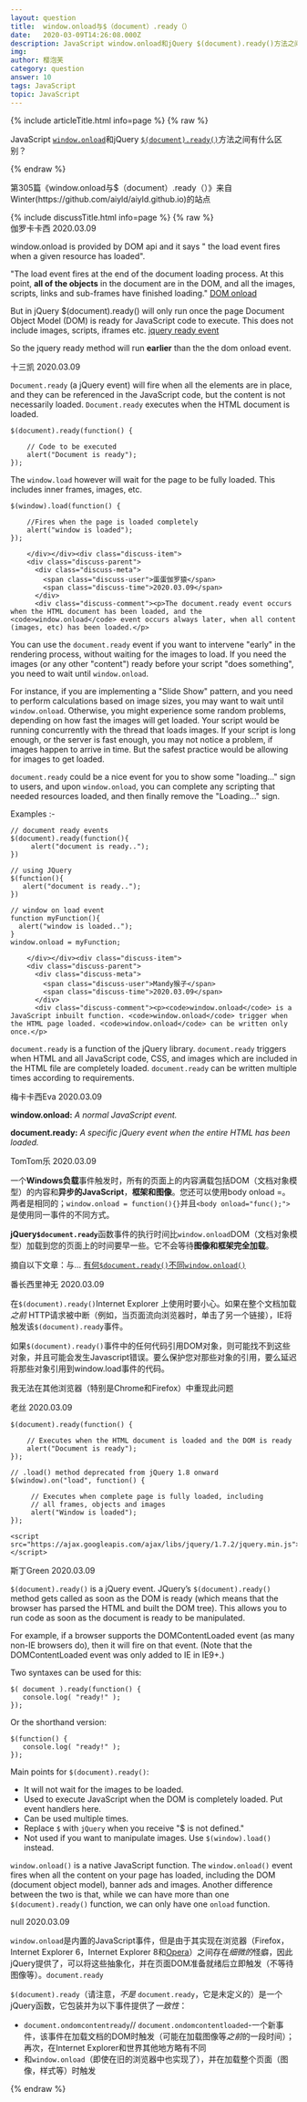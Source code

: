 ```yaml
---
layout: question
title:  window.onload与$（document）.ready（）
date:   2020-03-09T14:26:08.000Z
description: JavaScript window.onload和jQuery $(document).ready()方法之间有什么区别？...
img: 
author: 樱泡芙
category: question
answer: 10
tags: JavaScript
topic: JavaScript
---
```

<div class="article-root">
  <div class="article">
    {% include articleTitle.html info=page %}
    {% raw %}
    <div class="article-content"><p><font style="vertical-align: inherit;"><font style="vertical-align: inherit;">JavaScript </font></font><a href="https://developer.mozilla.org/en/docs/Web/API/GlobalEventHandlers/onload" rel="noreferrer"><code>window.onload</code></a><font style="vertical-align: inherit;"><font style="vertical-align: inherit;">和jQuery </font></font><a href="https://api.jquery.com/ready/" rel="noreferrer"><code>$(document).ready()</code></a><font style="vertical-align: inherit;"><font style="vertical-align: inherit;">方法</font><font style="vertical-align: inherit;">之间有什么区别</font><font style="vertical-align: inherit;">？</font></font></p></div>
    {% endraw %}
  </div>
  <p class="winter_mark">第305篇《window.onload与$（document）.ready（）》来自Winter(https://github.com/aiyld/aiyld.github.io)的站点</p>
  <div class="discuss-wrapper">
    {% include discussTitle.html info=page %}
    {% raw %}
    <div class="discuss-item">
        <div class="discuss-parent">
          <div class="discuss-meta">
            <span class="discuss-user">伽罗卡卡西</span>
            <span class="discuss-time">2020.03.09</span>
          </div>
          <div class="discuss-comment"><p>window.onload is provided by DOM api and it says " the load event fires when a given resource has loaded".</p>

<p>"The load event fires at the end of the document loading process. At this point, <strong>all of the objects</strong> in the document are in the DOM, and all the images, scripts, links and sub-frames have finished loading."
<a href="https://developer.mozilla.org/en-US/docs/Web/API/GlobalEventHandlers/onload" rel="nofollow noreferrer">DOM onload</a></p>

<p>But in jQuery $(document).ready() will only run once the page Document Object Model (DOM) is ready for JavaScript code to execute. This does not include images, scripts, iframes etc. <a href="https://learn.jquery.com/using-jquery-core/document-ready/" rel="nofollow noreferrer">jquery ready event</a></p>

<p>So the jquery ready method will run <strong>earlier</strong> than the the dom onload event.</p></div>
        </div></div><div class="discuss-item">
        <div class="discuss-parent">
          <div class="discuss-meta">
            <span class="discuss-user">十三凯</span>
            <span class="discuss-time">2020.03.09</span>
          </div>
          <div class="discuss-comment"><p><code>Document.ready</code> (a jQuery event) will fire when all the elements are in place, and they can be referenced in the JavaScript code, but the content is not necessarily loaded. <code>Document.ready</code> executes when the HTML document is loaded.</p>

<pre><code>$(document).ready(function() {<font></font>
<font></font>
    // Code to be executed<font></font>
    alert("Document is ready");<font></font>
});<font></font>
</code></pre>

<p>The <code>window.load</code> however will wait for the page to be fully loaded. This includes inner frames, images, etc.</p>

<pre><code>$(window).load(function() {<font></font>
<font></font>
    //Fires when the page is loaded completely<font></font>
    alert("window is loaded");<font></font>
});<font></font>
</code></pre></div>
        </div></div><div class="discuss-item">
        <div class="discuss-parent">
          <div class="discuss-meta">
            <span class="discuss-user">蛋蛋伽罗猿</span>
            <span class="discuss-time">2020.03.09</span>
          </div>
          <div class="discuss-comment"><p>The document.ready event occurs when the HTML document has been loaded, and the <code>window.onload</code> event occurs always later, when all content (images, etc) has been loaded.</p>

<p>You can use the <code>document.ready</code> event if you want to intervene "early" in the rendering process, without waiting for the images to load.
If you need the images (or any other "content") ready before your script "does something", you need to wait until <code>window.onload</code>.</p>

<p>For instance, if you are implementing a "Slide Show" pattern, and you need to perform calculations based on image sizes, you may want to wait until <code>window.onload</code>. Otherwise, you might experience some random problems, depending on how fast the images will get loaded. Your script would be running concurrently with the thread that loads images. If your script is long enough, or the server is fast enough, you may not notice a problem, if images happen to arrive in time. But the safest practice would be allowing for images to get loaded.</p>

<p><code>document.ready</code> could be a nice event for you to show some "loading..." sign to users, and upon <code>window.onload</code>, you can complete any scripting that needed resources loaded, and then finally remove the "Loading..." sign.</p>

<p>Examples :-</p>

<pre><code>// document ready events<font></font>
$(document).ready(function(){<font></font>
     alert("document is ready..");<font></font>
})<font></font>
<font></font>
// using JQuery<font></font>
$(function(){<font></font>
   alert("document is ready..");<font></font>
})<font></font>
<font></font>
// window on load event<font></font>
function myFunction(){<font></font>
  alert("window is loaded..");<font></font>
}<font></font>
window.onload = myFunction;<font></font>
</code></pre></div>
        </div></div><div class="discuss-item">
        <div class="discuss-parent">
          <div class="discuss-meta">
            <span class="discuss-user">Mandy猴子</span>
            <span class="discuss-time">2020.03.09</span>
          </div>
          <div class="discuss-comment"><p><code>window.onload</code> is a JavaScript inbuilt function. <code>window.onload</code> trigger when the HTML page loaded. <code>window.onload</code> can be written only once.</p>

<p><code>document.ready</code> is a function of the jQuery library. <code>document.ready</code> triggers when HTML and all JavaScript code, CSS, and images which are included in the HTML file are completely loaded.
<code>document.ready</code> can be written multiple times according to requirements.</p></div>
        </div></div><div class="discuss-item">
        <div class="discuss-parent">
          <div class="discuss-meta">
            <span class="discuss-user">梅卡卡西Eva</span>
            <span class="discuss-time">2020.03.09</span>
          </div>
          <div class="discuss-comment"><p><strong>window.onload:</strong> <em>A normal JavaScript event.</em></p>

<p><strong>document.ready:</strong> <em>A specific jQuery event when the entire HTML has been loaded.</em></p></div>
        </div></div><div class="discuss-item">
        <div class="discuss-parent">
          <div class="discuss-meta">
            <span class="discuss-user">TomTom乐</span>
            <span class="discuss-time">2020.03.09</span>
          </div>
          <div class="discuss-comment"><p><font style="vertical-align: inherit;"><font style="vertical-align: inherit;">一个</font></font><strong><font style="vertical-align: inherit;"><font style="vertical-align: inherit;">Windows负载</font></font></strong><font style="vertical-align: inherit;"><font style="vertical-align: inherit;">事件触发时，所有的页面上的内容满载包括DOM（文档对象模型）的内容和</font></font><strong><font style="vertical-align: inherit;"><font style="vertical-align: inherit;">异步的JavaScript</font></font></strong><font style="vertical-align: inherit;"><font style="vertical-align: inherit;">，</font></font><strong><font style="vertical-align: inherit;"><font style="vertical-align: inherit;">框架和图像</font></font></strong><font style="vertical-align: inherit;"><font style="vertical-align: inherit;">。</font><font style="vertical-align: inherit;">您还可以使用body onload =。</font><font style="vertical-align: inherit;">两者是相同的；</font></font><code>window.onload = function(){}</code><font style="vertical-align: inherit;"><font style="vertical-align: inherit;">并且</font></font><code>&lt;body onload="func();"&gt;</code><font style="vertical-align: inherit;"><font style="vertical-align: inherit;">是使用同一事件的不同方式。</font></font></p>

<p><strong><font style="vertical-align: inherit;"><font style="vertical-align: inherit;">jQuery</font></font><code>$document.ready</code></strong><font style="vertical-align: inherit;"><font style="vertical-align: inherit;">函数事件的执行时间比</font></font><code>window.onload</code><font style="vertical-align: inherit;"><font style="vertical-align: inherit;">DOM（文档对象模型）加载到您的页面上的时间要</font><font style="vertical-align: inherit;">早一些</font><font style="vertical-align: inherit;">。</font><font style="vertical-align: inherit;">它不会等待</font></font><strong><font style="vertical-align: inherit;"><font style="vertical-align: inherit;">图像和框架完全加载</font></font></strong><font style="vertical-align: inherit;"><font style="vertical-align: inherit;">。</font></font></p>

<p><font style="vertical-align: inherit;"><font style="vertical-align: inherit;">摘自以下文章：与...
 </font></font><a href="http://www.dotnetbull.com/2013/08/document-ready-vs-window-onload.html" rel="noreferrer"><font style="vertical-align: inherit;"><font style="vertical-align: inherit;">有何</font></font><code>$document.ready()</code><font style="vertical-align: inherit;"><font style="vertical-align: inherit;">不同</font></font><code>window.onload()</code></a></p></div>
        </div></div><div class="discuss-item">
        <div class="discuss-parent">
          <div class="discuss-meta">
            <span class="discuss-user">番长西里神无</span>
            <span class="discuss-time">2020.03.09</span>
          </div>
          <div class="discuss-comment"><p><font style="vertical-align: inherit;"><font style="vertical-align: inherit;">在</font></font><code>$(document).ready()</code><font style="vertical-align: inherit;"><font style="vertical-align: inherit;">Internet Explorer </font><font style="vertical-align: inherit;">上使用</font><font style="vertical-align: inherit;">时</font><font style="vertical-align: inherit;">要小心</font><font style="vertical-align: inherit;">。</font><font style="vertical-align: inherit;">如果</font><font style="vertical-align: inherit;">在整个文档加载</font></font><em><font style="vertical-align: inherit;"><font style="vertical-align: inherit;">之前</font></font></em><font style="vertical-align: inherit;"><font style="vertical-align: inherit;"> HTTP请求被中断</font><font style="vertical-align: inherit;">（例如，当页面流向浏览器时，单击了另一个链接），IE将触发该</font></font><code>$(document).ready</code><font style="vertical-align: inherit;"><font style="vertical-align: inherit;">事件。  </font></font></p>

<p><font style="vertical-align: inherit;"><font style="vertical-align: inherit;">如果</font></font><code>$(document).ready()</code><font style="vertical-align: inherit;"><font style="vertical-align: inherit;">事件中的</font><font style="vertical-align: inherit;">任何代码</font><font style="vertical-align: inherit;">引用DOM对象，则可能找不到这些对象，并且可能会发生Javascript错误。</font><font style="vertical-align: inherit;">要么保护您对那些对象的引用，要么延迟将那些对象引用到window.load事件的代码。</font></font></p>

<p><font style="vertical-align: inherit;"><font style="vertical-align: inherit;">我无法在其他浏览器（特别是Chrome和Firefox）中重现此问题</font></font></p></div>
        </div></div><div class="discuss-item">
        <div class="discuss-parent">
          <div class="discuss-meta">
            <span class="discuss-user">老丝</span>
            <span class="discuss-time">2020.03.09</span>
          </div>
          <div class="discuss-comment"><p></p><div class="snippet" data-lang="js" data-hide="false" data-console="true" data-babel="false">
<div class="snippet-code">
<pre class="snippet-code-js lang-js prettyprint-override"><code>$(document).ready(function() {<font></font>
<font></font>
    // Executes when the HTML document is loaded and the DOM is ready<font></font>
    alert("Document is ready");<font></font>
});<font></font>
<font></font>
// .load() method deprecated from jQuery 1.8 onward<font></font>
$(window).on("load", function() {<font></font>
<font></font>
     // Executes when complete page is fully loaded, including<font></font>
     // all frames, objects and images<font></font>
     alert("Window is loaded");<font></font>
});</code></pre>
<pre class="snippet-code-html lang-html prettyprint-override"><code>&lt;script src="https://ajax.googleapis.com/ajax/libs/jquery/1.7.2/jquery.min.js"&gt;&lt;/script&gt;</code></pre>
</div>
</div>
<p></p></div>
        </div></div><div class="discuss-item">
        <div class="discuss-parent">
          <div class="discuss-meta">
            <span class="discuss-user">斯丁Green</span>
            <span class="discuss-time">2020.03.09</span>
          </div>
          <div class="discuss-comment"><p><code>$(document).ready()</code> is a jQuery event.  JQuery’s <code>$(document).ready()</code> method gets called as soon as the DOM is ready (which means that the browser has parsed the HTML and built the DOM tree). This allows you to run code as soon as the document is ready to be manipulated.  </p>

<p>For example, if a browser supports the DOMContentLoaded event (as many non-IE browsers do), then it will fire on that event. (Note that the DOMContentLoaded event was only added to IE in IE9+.)</p>

<p>Two syntaxes can be used for this: </p>

<pre><code>$( document ).ready(function() {<font></font>
   console.log( "ready!" );<font></font>
});<font></font>
</code></pre>

<p>Or the shorthand version:</p>

<pre><code>$(function() {<font></font>
   console.log( "ready!" );<font></font>
});<font></font>
</code></pre>

<p>Main points for <code>$(document).ready()</code>:</p>

<ul>
<li>It will not wait for the images to be loaded. </li>
<li>Used to execute JavaScript when the DOM is completely loaded. Put event handlers here.</li>
<li>Can be used multiple times.</li>
<li>Replace <code>$</code> with <code>jQuery</code> when you receive "$ is not defined."</li>
<li>Not used if you want to manipulate images. Use <code>$(window).load()</code> instead.  </li>
</ul>

<p><code>window.onload()</code> is a native JavaScript function. The <code>window.onload()</code> event fires when all the content on your page has loaded, including the DOM (document object model), banner ads and images. Another difference between the two is that, while we can have more than one <code>$(document).ready()</code> function, we can only have one <code>onload</code> function.</p></div>
        </div></div><div class="discuss-item">
        <div class="discuss-parent">
          <div class="discuss-meta">
            <span class="discuss-user">null</span>
            <span class="discuss-time">2020.03.09</span>
          </div>
          <div class="discuss-comment"><p><code>window.onload</code><font style="vertical-align: inherit;"><font style="vertical-align: inherit;">是内置的JavaScript事件，但是由于其实现在</font><font style="vertical-align: inherit;">浏览器（Firefox，Internet Explorer 6，Internet Explorer 8和</font><a href="http://en.wikipedia.org/wiki/Opera_%28web_browser%29" rel="noreferrer"><font style="vertical-align: inherit;">Opera</font></a><font style="vertical-align: inherit;">）</font><font style="vertical-align: inherit;">之间</font><font style="vertical-align: inherit;">存在</font></font><em><font style="vertical-align: inherit;"><font style="vertical-align: inherit;">细微的</font></font></em><font style="vertical-align: inherit;"><font style="vertical-align: inherit;">怪癖</font><font style="vertical-align: inherit;">，因此jQuery提供了</font><font style="vertical-align: inherit;">，可以将这些抽象化，并在页面DOM准备就绪后立即触发（不等待图像等）。</font></font><a href="http://en.wikipedia.org/wiki/Opera_%28web_browser%29" rel="noreferrer"><font style="vertical-align: inherit;"></font></a><font style="vertical-align: inherit;"></font><code>document.ready</code><font style="vertical-align: inherit;"></font></p>

<p><code>$(document).ready</code><font style="vertical-align: inherit;"><font style="vertical-align: inherit;">（请注意，</font></font><em><font style="vertical-align: inherit;"><font style="vertical-align: inherit;">不是</font></font></em> <code>document.ready</code><font style="vertical-align: inherit;"><font style="vertical-align: inherit;">，它是未定义的）是一个jQuery函数，它包装并为</font><font style="vertical-align: inherit;">以下事件</font><font style="vertical-align: inherit;">提供了</font></font><em><font style="vertical-align: inherit;"><font style="vertical-align: inherit;">一致性</font></font></em><font style="vertical-align: inherit;"><font style="vertical-align: inherit;">：</font></font></p>

<ul>
<li><code>document.ondomcontentready</code><font style="vertical-align: inherit;"><font style="vertical-align: inherit;">// </font></font><code>document.ondomcontentloaded</code><font style="vertical-align: inherit;"><font style="vertical-align: inherit;">-一个新事件，该事件在加载文档的DOM时触发（可能在</font><font style="vertical-align: inherit;">加载图像等</font></font><em><font style="vertical-align: inherit;"><font style="vertical-align: inherit;">之前</font></font></em><font style="vertical-align: inherit;"><font style="vertical-align: inherit;">的</font><font style="vertical-align: inherit;">一段时间</font><font style="vertical-align: inherit;">）；</font><font style="vertical-align: inherit;">再次，在Internet Explorer和世界其他地方略有不同</font></font></li>
<li><font style="vertical-align: inherit;"><font style="vertical-align: inherit;">和</font></font><code>window.onload</code><font style="vertical-align: inherit;"><font style="vertical-align: inherit;">（即使在旧的浏览器中也实现了），并在加载整个页面（图像，样式等）时触发</font></font></li>
</ul></div>
        </div></div>
    {% endraw %}
  </div>
<div>
